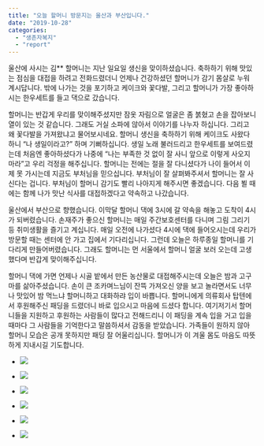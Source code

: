 ```yaml
---
title: "오늘 할머니 방문지는 울산과 부산입니다."
date: "2019-10-28"
categories: 
  - "생존자복지"
  - "report"
---
```


울산에 사시는 김\*\* 할머니는 지난 일요일 생신을 맞이하셨습니다. 축하하기 위해 맛있는 점심을 대접을 하려고 전화드렸더니 언제나 건강하셨던 할머니가 감기 몸살로 누워 계시답니다. 밖에 나가는 것을 포기하고 케이크와 꽃다발, 그리고 할머니가 가장 좋아하시는 한우세트를 들고 댁으로 갔습니다.

할머니는 반갑게 우리를 맞이해주셨지만 잠옷 자림으로 얼굴은 좀 붉혔고 손을 잡아보니 열이 있는 것 같습니다. 그래도 거실 소파에 않아서 이야기를 나누자 하십니다. 그리고 왜 꽃다발을 가져왔냐고 물어보시네요. 할머니 생신을 축하하기 위해 케이크도 사왔다 하니 “나 생일이라고?” 하며 기뻐하십니다. 생일 노래 불러드리고 한우세트를 보여드렸는데 처음엔 좋아하셨다가 나중에 “나는 부족한 것 없이 잘 사니 앞으로 이렇게 사오지 마라”고 우리 걱정을 해주십니다. 할머니는 전에는 절을 잘 다니셨다가 나이 들어서 이제 못 가시는데 지금도 부처님을 믿으십니다. 부처님이 잘 살펴봐주셔서 할머니는 잘 사신다는 겁니다. 부처님이 할머니 감기도 빨리 나아지게 해주시면 좋겠습니다. 다음 뵐 때에는 함께 나가 맛난 식사를 대접하겠다고 약속하고 나갔습니다.

울산에서 부산으로 향했습니다. 이막달 할머니 댁에 3시에 갈 약속을 해놓고 도착이 4시가 되버렸습니다. 손재주가 좋으신 할머니는 매일 주간보호센터를 다니며 그림 그리기 등 취미생활을 즐기고 계십니다. 매일 오전에 나가셨다 4시에 댁에 들어오시는데 우리가 방문할 때는 센터에 안 가고 집에서 기다리십니다. 그런데 오늘은 하루종일 할머니를 기다리게 만들어버렸습니다. 그래도 할머니는 먼 서울에서 할머니 얼굴 보러 오는데 고생했다며 반갑게 맞이해주십니다.

할머니 댁에 가면 언제나 시골 밭에서 만든 농산물로 대접해주시는데 오늘은 밤과 고구마를 삶아주셨습니다. 손이 큰 조카며느님이 잔뜩 가져오신 양을 보고 놀라면서도 너무나 맛있어 밤 먹느냐 할머니하고 대화하랴 입이 바쁩니다. 할머니에게 의류회사 탑텐에서 후원해주신 패딩을 드렸더니 바로 입으시고 마음에 드셨다 합니다. 여기저기서 할머니들을 지원하고 후원하는 사람들이 많다고 전해드리니 이 패딩을 계속 입을 거고 입을 때마다 그 사람들을 기억한다고 말씀하셔서 감동을 받았습니다. 가족들이 원하지 않아 할머니 모습은 공개 못하지만 패딩 잘 어울리십니다. 할머니가 이 겨울 몸도 마음도 따뜻하게 지내시길 기도합니다.

- ![](https://r2.womenandwar.net/2019/10/photo_2019-10-29_10-59-31-1-1024x822.jpg)
    
- ![](https://r2.womenandwar.net/2019/10/photo_2019-10-29_10-53-16-1-768x1024.jpg)
    
- ![](https://r2.womenandwar.net/2019/10/photo_2019-10-29_10-53-26-768x1024.jpg)
    
- ![](https://r2.womenandwar.net/2019/10/photo_2019-10-29_10-53-30-768x1024.jpg)
    
- ![](https://r2.womenandwar.net/2019/10/photo_2019-10-29_10-59-36-768x1024.jpg)
    
- ![](https://r2.womenandwar.net/2019/10/photo_2019-10-29_10-53-28-768x1024.jpg)
